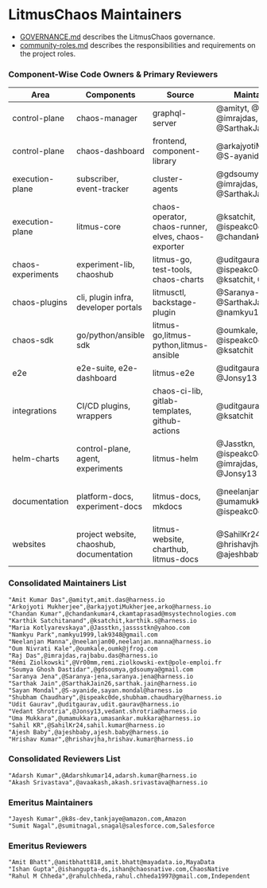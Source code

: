 # LitmusChaos Maintainers

- [GOVERNANCE.md](./GOVERNANCE.md) describes the LitmusChaos governance.
- [community-roles.md](./community-roles.md) describes the responsibilities and requirements on the project roles.

### Component-Wise Code Owners & Primary Reviewers

Area             |Components                       |Source                                           |Maintainers                                 |Reviewers|
-----------------|---------------------------------|-------------------------------------------------|--------------------------------------------|-------- |
control-plane    |chaos-manager                    |graphql-server                                   |@amityt, @Jonsy13, @imrajdas, @SarthakJain26                 |@gdsoumya, @Saranya-jena, @arkajyotiMukherjee|
control-plane    |chaos-dashboard                  |frontend, component-library                       |@arkajyotiMukherjee, @S-ayanide            |@amityt, @SahilKr24, @hrishavjha|
execution-plane  |subscriber, event-tracker        |cluster-agents                                   |@gdsoumya, @imrajdas, @SarthakJain26         |@amityt, @Jonsy13, @ispeakc0de, @Adarshkumar14         |
execution-plane  |litmus-core                      |chaos-operator, chaos-runner, elves, chaos-exporter |@ksatchit, @ispeakc0de, @chandankumar4                  |@uditgaurav, @neelanjan          |   
chaos-experiments|experiment-lib, chaoshub         |litmus-go, test-tools, chaos-charts              |@uditgaurav, @ispeakc0de, @ksatchit, @Vr00mm| @neelanjan00, @Adarshkumar14, @avaakash     |
chaos-plugins    |cli, plugin infra, developer portals                 |litmusctl, backstage-plugin                                        |@Saranya-jena, @SarthakJain26, @namkyu1999               |@Jonsy13, @ajeshbaby, @imrajdas         | 
chaos-sdk        |go/python/ansible sdk           |litmus-go,litmus-python,litmus-ansible           |@oumkale, @ispeakc0de, @ksatchit            |@neelanjan00, @avaakash, @uditgaurav         | 
e2e              |e2e-suite, e2e-dashboard         |litmus-e2e                                       |@uditgaurav, @Jonsy13                       |@neelanjan00, @S-ayanide, @avaakash         |
integrations     |CI/CD plugins, wrappers          |chaos-ci-lib, gitlab-templates, github-actions   |@uditgaurav, @ksatchit                    |@ispeakc0de, @Adarshkumar14         | 
helm-charts      |control-plane, agent, experiments|litmus-helm                                      |@Jasstkn, @ispeakc0de, @imrajdas, @Jonsy13             |@ksatchit, @uditgaurav         |
documentation    |platform-docs, experiment-docs   |litmus-docs, mkdocs                              |@neelanjan00, @umamukkara, @ispeakc0de     |@ksatchit, @ajeshbaby, @amityt, @uditgaurav         |websites         |project website, chaoshub, documentation  |litmus-website, charthub, litmus-docs   |@umamukkara, @arkajyotiMukherjee, @S-ayanide    |@SahilKr24, @hrishavjha, @ajeshbaby        |
websites         |project website, chaoshub, documentation  |litmus-website, charthub, litmus-docs   |@SahilKr24, @hrishavjha, @ajeshbaby    |@umamukkara, @S-ayanide        |

### Consolidated Maintainers List

```
"Amit Kumar Das",@amityt,amit.das@harness.io
"Arkojyoti Mukherjee",@arkajyotiMukherjee,arko@harness.io
"Chandan Kumar",@chandankumar4,ckamtaprasad@msystechnologies.com
"Karthik Satchitanand",@ksatchit,karthik.s@harness.io
"Maria Kotlyarevskaya",@Jasstkn,jasssstkn@yahoo.com
"Namkyu Park",namkyu1999,lak9348@gmail.com
"Neelanjan Manna",@neelanjan00,neelanjan.manna@harness.io
"Oum Nivrati Kale",@oumkale,oumk@jfrog.com
"Raj Das",@imrajdas,rajbabu.das@harness.io
"Rémi Ziolkowski",@Vr00mm,remi.ziolkowski-ext@pole-emploi.fr
"Soumya Ghosh Dastidar",@gdsoumya,gdsoumya@gmail.com
"Saranya Jena",@Saranya-jena,saranya.jena@harness.io
"Sarthak Jain",@SarthakJain26,sarthak.jain@harness.io
"Sayan Mondal",@S-ayanide,sayan.mondal@harness.io
"Shubham Chaudhary",@ispeakc0de,shubham.chaudhary@harness.io
"Udit Gaurav",@uditgaurav,udit.gaurav@harness.io
"Vedant Shrotria",@Jonsy13,vedant.shrotria@harness.io
"Uma Mukkara",@umamukkara,umasankar.mukkara@harness.io
"Sahil KR",@SahilKr24,sahil.kumar@harness.io
"Ajesh Baby",@ajeshbaby,ajesh.baby@harness.io
"Hrishav Kumar",@hrishavjha,hrishav.kumar@harness.io
```

### Consolidated Reviewers List

```
"Adarsh Kumar",@Adarshkumar14,adarsh.kumar@harness.io
"Akash Srivastava",@avaakash,akash.srivastava@harness.io
```

### Emeritus Maintainers

```
"Jayesh Kumar",@k8s-dev,tankjaye@amazon.com,Amazon
"Sumit Nagal",@sumitnagal,snagal@salesforce.com,Salesforce
```

### Emeritus Reviewers

```
"Amit Bhatt",@amitbhatt818,amit.bhatt@mayadata.io,MayaData
"Ishan Gupta",@ishangupta-ds,ishan@chaosnative.com,ChaosNative
"Rahul M Chheda",@rahulchheda,rahul.chheda1997@gmail.com,Independent
```